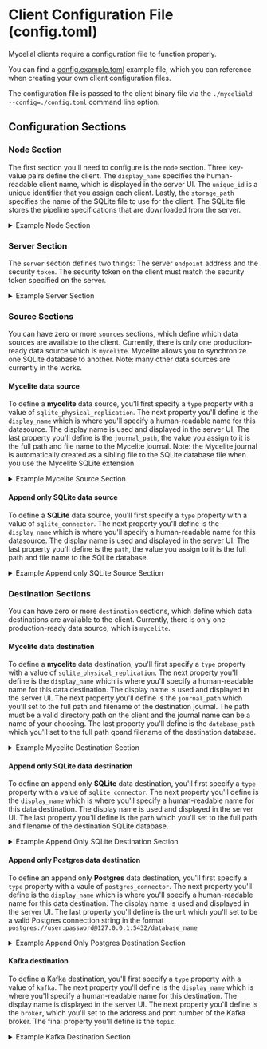 # Client Configuration File (config.toml)

Mycelial clients require a configuration file to function properly.

You can find a [config.example.toml](client/config.example.toml) example file,
which you can reference when creating your own client configuration files.

The configuration file is passed to the client binary file via the
`./myceliald --config=./config.toml` command line option. 

## Configuration Sections

### Node Section

The first section you'll need to configure is the `node` section. Three
key-value pairs define the client. The `display_name` specifies the
human-readable client name, which is displayed in the server UI. The `unique_id`
is a unique identifier that you assign each client. Lastly, the `storage_path`
specifies the name of the SQLite file to use for the client. The SQLite file 
stores the pipeline specifications that are downloaded from the server.

<details>
  <summary>Example Node Section</summary>

```toml
[node]
display_name = "Client ABC"
unique_id = "client_abc"
storage_path = "client.sqlite"
```
</details>

### Server Section

The `server` section defines two things: The server `endpoint` address and the
security `token`. The security token on the client must match the security token
specified on the server.

<details>
  <summary>Example Server Section</summary>

```toml
[server]
endpoint = "http://localhost:7777"
token = "my security token"
```
</details>

### Source Sections

You can have zero or more `sources` sections, which define which data sources
are available to the client. Currently, there is only one production-ready data
source which is `mycelite`. Mycelite allows you to synchronize one SQLite 
database to another. Note: many other data sources are currently in the works.

#### Mycelite data source

To define a **mycelite** data source, you'll first specify a `type` property
with a value of `sqlite_physical_replication`. The next property you'll define
is the `display_name` which is where you'll specify a human-readable name for
this datasource. The display name is used and displayed in the server UI. The
last property you'll define is the `journal_path`, the value you assign to it is
the full path and file name to the Mycelite journal. Note: the Mycelite journal
is automatically created as a sibling file to the SQLite database file when you
use the Mycelite SQLite extension.
<details>
  <summary>Example Mycelite Source Section</summary>

```toml
[[sources]]
type = "sqlite_physical_replication"
display_name = "Objects Detected"
journal_path = "/tmp/objects_source.sqlite.mycelial"
```
</details>

#### Append only SQLite data source

To define a **SQLite** data source, you'll first specify a `type` property with
a value of `sqlite_connector`. The next property you'll define is the
`display_name` which is where you'll specify a human-readable name for this
datasource. The display name is used and displayed in the server UI. The last 
property you'll define is the `path`, the value you assign to it is the full
path and file name to the SQLite database.

<details>
  <summary>Example Append only SQLite Source Section</summary>

```toml
[[sources]]
type = "sqlite_connector"
display_name = "Detections database"
path = "/tmp/test.sqlite"
```

</details>

### Destination Sections

You can have zero or more `destination` sections, which define which data
destinations are available to the client. Currently, there is only one
production-ready data source, which is `mycelite`.

#### Mycelite data destination

To define a **mycelite** data destination, you'll first specify a `type`
property with a value of `sqlite_physical_replication`. The next property you'll
define is the `display_name` which is where you'll specify a human-readable name
for this data destination. The display name is used and displayed in the server
UI. The next property you'll define is the `journal_path` which you'll set to
the full path and filename of the destination journal. The path must be a valid
directory path on the client and the journal name can be a name of your
choosing. The last property you'll define is the `database_path` which you'll
set to the full path qpand filename of the destination database.

<details>
  <summary>Example Mycelite Destination Section</summary>

```toml
[[destinations]]
type = "sqlite_physical_replication"
display_name = "Objects Detected"
journal_path = "/tmp/objects_dest.sqlite.mycelial"
database_path = "/tmp/hydrated_db.sqlite"
```
</details>

#### Append only SQLite data destination

To define an append only **SQLite** data destination, you'll first specify a
`type` property with a value of `sqlite_connector`. The next property you'll 
define is the `display_name` which is where you'll specify a human-readable name
for this data destination. The display name is used and displayed in the server
UI. The last property you'll define is the `path` which you'll set to the full
path and filename of the destination SQLite database.

<details>
  <summary>Example Append Only SQLite Destination Section</summary>

```toml
[[destinations]]
type = "sqlite_connector"
display_name = "Detections destination"
path = "/tmp/destination.sqlite"
```
</details>

#### Append only Postgres data destination

To define an append only **Postgres** data destination, you'll first specify a
`type` property with a vaule of `postgres_connector`. The next property you'll
define is the `display_name` which is where you'll specify a human-readable name
for this data destination. The display name is used and displayed in the server
UI. The last property you'll define is the `url` which you'll set to be a valid
Postgres connection string in the format
`postgres://user:password@127.0.0.1:5432/database_name`

<details>
  <summary>Example Append Only Postgres Destination Section</summary>

```toml
[[destinations]]
type = "postgres_connector"
display_name = "postgres destination"
url = "postgres://user:password@127.0.0.1:5432/test"
```
</details>

#### Kafka destination

To define a Kafka destination, you'll first specify a `type` property with a 
value of `kafka`. The next property you'll define is the `display_name` which is
where you'll specify a human-readable name for this destination. The display
name is displayed in the server UI. The next property you'll define is the
`broker`, which you'll set to the address and port number of the Kafka broker.
The final property you'll define is the `topic`.

<details>
  <summary>Example Kafka Destination Section</summary>

```toml
[[destinations]]
type = "kafka"
display_name = "Kafka Destination"
broker = "localhost:9092"
topic = "test"
```
</details>